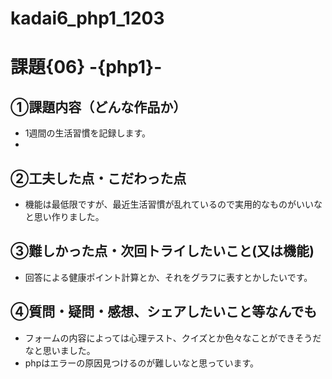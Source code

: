 # kadai6_php1_1203
# 課題{06} -{php1}- 

## ①課題内容（どんな作品か）
- 1週間の生活習慣を記録します。
- 
## ②工夫した点・こだわった点
- 機能は最低限ですが、最近生活習慣が乱れているので実用的なものがいいなと思い作りました。

## ③難しかった点・次回トライしたいこと(又は機能)
- 回答による健康ポイント計算とか、それをグラフに表すとかしたいです。

## ④質問・疑問・感想、シェアしたいこと等なんでも
- フォームの内容によっては心理テスト、クイズとか色々なことができそうだなと思いました。
- phpはエラーの原因見つけるのが難しいなと思っています。
